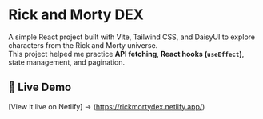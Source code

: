 # Rick and Morty DEX

A simple React project built with Vite, Tailwind CSS, and DaisyUI to explore characters from the Rick and Morty universe.  
This project helped me practice **API fetching**, **React hooks (`useEffect`)**, state management, and pagination.

## 🚀 Live Demo
[View it live on Netlify] -> (https://rickmortydex.netlify.app/)

